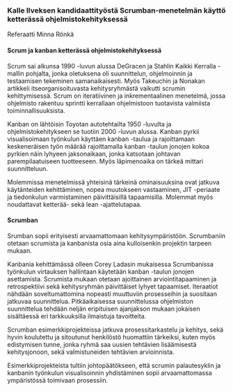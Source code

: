 ### Kalle Ilveksen kandidaattityöstä Scrumban-menetelmän käyttö ketterässä ohjelmistokehityksessä
Referaatti Minna Rönkä

#### Scrum ja kanban ketterässä ohjelmistokehityksessä

Scrum sai alkunsa 1990 -luvun alussa DeGracen ja Stahlin Kaikki Kerralla -mallin pohjalta, jonka oletuksena oli suunnittelun, ohjelmoinnin ja testaamisen tekeminen samanaikaisesti. Myös Takeuchin ja Nonakan artikkeli itseorganisoituvasta kehitysryhmästä vaikutti scrumin kehittymisessä. Scrum on iteratiivinen ja inkrementaalinen menetelmä, jossa ohjelmisto rakentuu sprintti kerrallaan ohjelmistoon tuotavista valmiista toiminnallisuuksista.

Kanban on lähtöisin Toyotan autotehtailta 1950 -luvulta ja ohjelmistokehitykseen se tuotiin 2000 -luvun alussa. Kanban pyrkii visualisoimaan työnkulun käyttäen kanban -taulua ja rajoittamaan keskeneräisen työn määrää rajoittamalla kanban -taulun jonojen kokoa pyrkien näin lyhyeen jaksonaikaan, jonka katsotaan johtavan parempilaatuiseen tuotteeseen. Myös läpimenoaika on tärkeä mittari suunnitteluun.

Molemmissa menetelmissä yhteisinä tärkeinä ominaisuuksina ovat jatkuva käytänteiden kehittäminen, nopea muutokseen vastaaminen, JIT -periaate ja tiedonkulun varmistaminen päivittäisillä tapaamisilla. Molemmat myös noudattavat ketterää- sekä lean -ajattelutapaa.

#### Scrumban

Srumban sopii erityisesti arvaamattomaan kehitysympäristöön. Scrumbaniin otetaan scrumista ja kanbanista osia aina kulloisenkin projektin tarpeen mukaan. 

Kanbania kehittämässä olleen Corey Ladasin mukaisessa Scrumbanissa työnkulun virtauksen hallintaan käytetään kanban -taulun jonojen asettamista. Scrumista mukaan otetaan ajoittainen arviointitapaaminen ja retrospektiivi sekä kehitysryhmän päivittäiset lyhyet tapaamiset. Iteraatiot nähdään soveltumattomina nopeasti muuttuviin prosesseihin ja suositaan jatkuvaa suunnittelua. Pitkäaikaisessa suunnittelussa ohjelmiston suunnittelua tehdään neljän eripituisen ajanjakson mukaan jokaisen sisältäessä eri tarkkuuksilla ilmaistuja tavoitteita. 

Scrumban esimerkkiprojekteissa jatkuva prosessitarkastelu ja kehitys, sekä hyvin koulutettu ja sitoutunut henkilöstö huomattiin tärkeiksi, kuten myös edistymisen tunne, jonka ryhmä saa uusien tehtävien lisäämisestä kehitysjonoon, sekä valmistuneiden tehtävien arvioinnista. 

Esimerkkiprojekteista tultiin johtopäätökseen, että scrumin palautesyklin ja kanbanin työnkulun visualisoinnin yhdistäminen sopii arvaamattomassa ympäristössä toimivaan prosessiin.